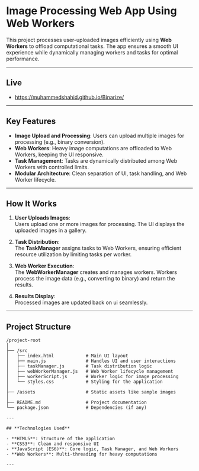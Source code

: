 # **Image Processing Web App Using Web Workers**

This project processes user-uploaded images efficiently using **Web Workers** to offload computational tasks. The app ensures a smooth UI experience while dynamically managing workers and tasks for optimal performance.

---

## **Live**
- https://muhammedshahid.github.io/Binarize/

---

## **Key Features**

- **Image Upload and Processing**: Users can upload multiple images for processing (e.g., binary conversion).  
- **Web Workers**: Heavy image computations are offloaded to Web Workers, keeping the UI responsive.  
- **Task Management**: Tasks are dynamically distributed among Web Workers with controlled limits.  
- **Modular Architecture**: Clean separation of UI, task handling, and Web Worker lifecycle.  

---

## **How It Works**

1. **User Uploads Images**:  
   Users upload one or more images for processing. The UI displays the uploaded images in a gallery.

2. **Task Distribution**:  
   The **TaskManager** assigns tasks to Web Workers, ensuring efficient resource utilization by limiting tasks per worker.

3. **Web Worker Execution**:  
   The **WebWorkerManager** creates and manages workers. Workers process the image data (e.g., converting to binary) and return the results.

4. **Results Display**:  
   Processed images are updated back on ui seamlessly.

---

## **Project Structure**

```plaintext
/project-root
│
├── /src
│   ├── index.html            # Main UI layout
│   ├── main.js               # Handles UI and user interactions
│   ├── taskManager.js        # Task distribution logic
│   ├── webWorkerManager.js   # Web Worker lifecycle management
│   ├── workerScript.js       # Worker logic for image processing
│   └── styles.css            # Styling for the application
│
├── /assets                   # Static assets like sample images
│
├── README.md                 # Project documentation
└── package.json              # Dependencies (if any)

---

## **Technologies Used**

- **HTML5**: Structure of the application
- **CSS3**: Clean and responsive UI
- **JavaScript (ES6)**: Core logic, Task Manager, and Web Workers
- **Web Workers**: Multi-threading for heavy computations

---
